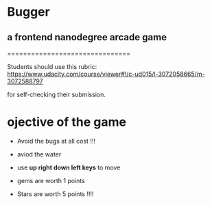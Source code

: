# Bugger

## a frontend nanodegree arcade game
===============================

Students should use this rubric: https://www.udacity.com/course/viewer#!/c-ud015/l-3072058665/m-3072588797

for self-checking their submission.

# ojective of the game

* Avoid the bugs at all cost !!!

* aviod the water

* use **up right down left keys** to move 

* gems are worth 1 points

* Stars are worth 5 points !!!!


